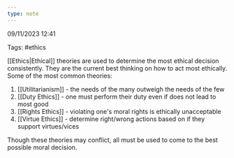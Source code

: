 ```yaml
---
type: note
---
```

09/11/2023 12:41

Tags: #ethics 

[[Ethics|Ethical]] theories are used to determine the most ethical decision consistently. They are the current best thinking on how to act most ethically. Some of the most common theories:

1. [[Utilitarianism]] - the needs of the many outweigh the needs of the few
2. [[Duty Ethics]] - one must perform their duty even if does not lead to most good
3. [[Rights Ethics]] - violating one's moral rights is ethically unacceptable 
4. [[Virtue Ethics]] - determine right/wrong actions based on if they support virtues/vices

Though these theories may conflict, all must be used to come to the best possible moral decision. 